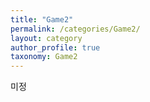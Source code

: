 ```yaml
---
title: "Game2"
permalink: /categories/Game2/
layout: category
author_profile: true
taxonomy: Game2
---
```


미정